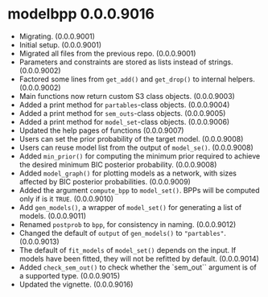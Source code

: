 # modelbpp 0.0.0.9016

- Migrating. (0.0.0.9001)
- Initial setup. (0.0.0.9001)
- Migrated all files from the previous
  repo. (0.0.0.9001)
- Parameters and constraints are stored
  as lists instead of strings. (0.0.0.9002)
- Factored some lines from `get_add()`
  and `get_drop()` to internal helpers.
  (0.0.0.9002)
- Main functions now return custom
  S3 class objects. (0.0.0.9003)
- Added a print method for
  `partables`-class objects. (0.0.0.9004)
- Added a print method for
  `sem_outs`-class objects. (0.0.0.9005)
- Added a print method for
  `model_set`-class objects. (0.0.0.9006)
- Updated the help pages of functions
  (0.0.0.9007)
- Users can set the prior probability
  of the target model. (0.0.0.9008)
- Users can reuse model list from the
  output of `model_se()`. (0.0.0.9008)
- Added `min_prior()` for computing
  the minimum prior required to achieve
  the desired minimum BIC posterior
  probability. (0.0.0.9008)
- Added `model_graph()` for plotting
  models as a network, with sizes affected
  by BIC posterior probabilities.
  (0.0.0.9009)
- Added the argument `compute_bpp` to
  `model_set()`. BPPs will be computed
  only if is it `TRUE`. (0.0.0.9010)
- Add `gen_models()`, a wrapper of
  `model_set()` for generating
  a list of models. (0.0.0.9011)
- Renamed `postprob` to `bpp`, for
  consistency in naming. (0.0.0.9012)
- Changed the default of `output`
  of `gen_models()` to `"partables"`.
  (0.0.0.9013)
- The default of `fit_models` of
  `model_set()` depends on the input.
  If models have been fitted, they will
  not be refitted by default. (0.0.0.9014)
- Added `check_sem_out()` to check whether
  the `sem_out`` argument is of a
  supported type. (0.0.0.9015)
- Updated the vignette. (0.0.0.9016)